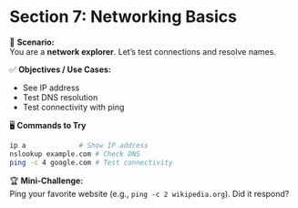 # Section 7: Networking Basics

🎯 **Scenario:**  
You are a **network explorer**. Let’s test connections and resolve names.

✅ **Objectives / Use Cases:**  
- See IP address  
- Test DNS resolution  
- Test connectivity with ping  

🖥️ **Commands to Try**
```bash
ip a             # Show IP address
nslookup example.com # Check DNS
ping -c 4 google.com # Test connectivity
```

🏆 **Mini-Challenge:**  
Ping your favorite website (e.g., `ping -c 2 wikipedia.org`). Did it respond?  
